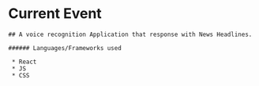# Current Event

    ## A voice recognition Application that response with News Headlines.
    
    ###### Languages/Frameworks used 
    
     * React
     * JS
     * CSS
    
